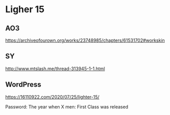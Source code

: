 # Ligher 15

## AO3

https://archiveofourown.org/works/23748985/chapters/61531702#workskin

## SY

http://www.mtslash.me/thread-313945-1-1.html

## WordPress

https://16110922.com/2020/07/25/lighter-15/

Password: The year when X men: First Class was released
